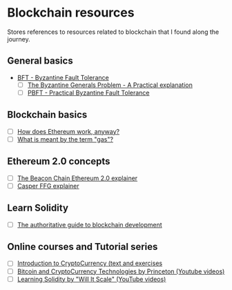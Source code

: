 # Blockchain resources

Stores references to resources related to blockchain that I found along the journey.

## General basics

- [BFT - Byzantine Fault Tolerance](https://en.wikipedia.org/wiki/Byzantine_fault)
  - [ ] [The Byzantine Generals Problem - A Practical explanation](https://marknelson.us/posts/2007/07/23/byzantine.html)
  - [ ] [PBFT - Practical Byzantine Fault Tolerance](https://blog.acolyer.org/2015/05/18/practical-byzantine-fault-tolerance/)

## Blockchain basics

- [ ] [How does Ethereum work, anyway?](https://medium.com/@preethikasireddy/how-does-ethereum-work-anyway-22d1df506369)
- [ ] [What is meant by the term "gas"?](https://ethereum.stackexchange.com/questions/3/what-is-meant-by-the-term-gas)

## Ethereum 2.0 concepts

- [ ] [The Beacon Chain Ethereum 2.0 explainer](https://ethos.dev/beacon-chain/amp/?__twitter_impression=true)
- [ ] [Casper FFG explainer](https://www.adiasg.me/2020/03/31/casper-ffg-explainer.html)

## Learn Solidity 

- [ ] [The authoritative guide to blockchain development](https://medium.com/free-code-camp/the-authoritative-guide-to-blockchain-development-855ab65b58bc)

## Online courses and Tutorial series

- [ ] [Introduction to CryptoCurrency (text and exercises](https://haseebq.com/introduction-to-cryptocurrency/)
- [ ] [Bitcoin and CryptoCurrency Technologies by Princeton (Youtube videos)](https://www.youtube.com/channel/UCNcSSleedtfyDuhBvOQzFzQ)
- [ ] [Learning Solidity by "Will It Scale" (YouTube videos)](https://www.youtube.com/watch?v=v_hU0jPtLto&list=PL16WqdAj66SCOdL6XIFbke-XQg2GW_Avg)
